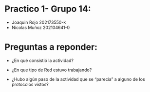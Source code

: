 # Practico 1- Grupo 14:
* Joaquin Rojo 202173550-k
* Nicolas Muñoz 202104641-0

# Preguntas a reponder: 

* ¿En qué consistió la actividad?

* ¿En que tipo de Red estuvo trabajando?

* ¿Hubo algún paso de la actividad que se “parecía” a alguno de los protocolos vistos?
